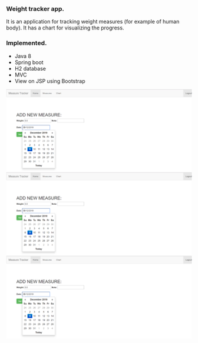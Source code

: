 ### Weight tracker app.
It is an application for tracking weight measures (for example of human body). It has a chart for visualizing the progress.

### Implemented.
- Java 8
-  Spring boot
- H2 database
- MVC
-  View on JSP using Bootstrap

![Alt text](/screenshots/1.PNG?raw=true)
![Alt text](/screenshots/1.PNG?raw=true)
![Alt text](/screenshots/1.PNG?raw=true)